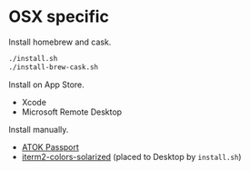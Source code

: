 OSX specific
============

Install homebrew and cask.

```sh
./install.sh
./install-brew-cask.sh
```

Install on App Store.

* Xcode
* Microsoft Remote Desktop

Install manually.

* [ATOK Passport](https://www.justmyshop.com/camp/atok_passport/dl/)
* [iterm2-colors-solarized](https://github.com/altercation/solarized/tree/master/iterm2-colors-solarized) (placed to Desktop by `install.sh`)


